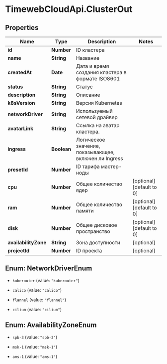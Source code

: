 # TimewebCloudApi.ClusterOut

## Properties

Name | Type | Description | Notes
------------ | ------------- | ------------- | -------------
**id** | **Number** | ID кластера | 
**name** | **String** | Название | 
**createdAt** | **Date** | Дата и время создания кластера в формате ISO8601 | 
**status** | **String** | Статус | 
**description** | **String** | Описание | 
**k8sVersion** | **String** | Версия Kubernetes | 
**networkDriver** | **String** | Используемый сетевой драйвер | 
**avatarLink** | **String** | Ссылка на аватар кластера. | 
**ingress** | **Boolean** | Логическое значение, показывающее, включен ли Ingress | 
**presetId** | **Number** | ID тарифа мастер-ноды | 
**cpu** | **Number** | Общее количество ядер | [optional] [default to 0]
**ram** | **Number** | Общее количество памяти | [optional] [default to 0]
**disk** | **Number** | Общее дисковое пространство | [optional] [default to 0]
**availabilityZone** | **String** | Зона доступности | [optional] 
**projectId** | **Number** | ID проекта | [optional] 



## Enum: NetworkDriverEnum


* `kuberouter` (value: `"kuberouter"`)

* `calico` (value: `"calico"`)

* `flannel` (value: `"flannel"`)

* `cilium` (value: `"cilium"`)





## Enum: AvailabilityZoneEnum


* `spb-3` (value: `"spb-3"`)

* `msk-1` (value: `"msk-1"`)

* `ams-1` (value: `"ams-1"`)




